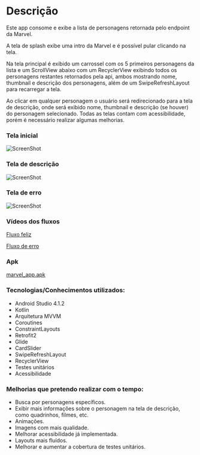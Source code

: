 # Descrição

Este app consome e exibe a lista de personagens retornada pelo endpoint da Marvel.

A tela de splash exibe uma intro da Marvel e é possível pular clicando na tela.

Na tela principal é exibido um carrossel com os 5 primeiros personagens da lista e um ScrollView abaixo com um RecyclerView exibindo todos os personagens restantes 
retornados pela api, ambos mostrando nome, thumbnail e descrição dos personagens, além de um SwipeRefreshLayout para recarregar a tela.

Ao clicar em qualquer personagem o usuário será redirecionado para a tela de descrição, onde será exibido nome, thumbnail e descrição (se houver) do personagem selecionado.
Todas as telas contam com acessibilidade, porém é necessário realizar algumas melhorias.

### Tela inicial

![ScreenShot](https://i.imgur.com/yIgRcSu.png) 

### Tela de descrição

![ScreenShot](https://i.imgur.com/lNnPG5U.png)

### Tela de erro

![ScreenShot](https://i.imgur.com/ye2i8Hu.png) 

### Vídeos dos fluxos

[Fluxo feliz](https://www.youtube.com/watch?v=hvgjcoH_bFw)

[Fluxo de erro](https://www.youtube.com/watch?v=vWfhn13bXjA)

### Apk

[marvel_app.apk](https://drive.google.com/file/d/18lNKV7HYA-CcZc4g9f_3EktYCed-1cci/view?usp=sharing)

### Tecnologias/Conhecimentos utilizados:  
  - Android Studio 4.1.2
  - Kotlin
  - Arquitetura MVVM
  - Coroutines
  - ConstraintLayouts
  - Retrofit2
  - Glide
  - CardSlider
  - SwipeRefreshLayout
  - RecyclerView
  - Testes unitários
  - Acessibilidade

### Melhorias que pretendo realizar com o tempo:
  - Busca por personagens específicos.
  - Exibir mais informações sobre o personagem na tela de descrição, como quadrinhos, filmes, etc.
  - Animações.
  - Imagens com mais qualidade.
  - Melhorar acessibilidade já implementada.
  - Layouts mais fluídos.
  - Melhorar e aumentar a cobertura de testes unitários.
